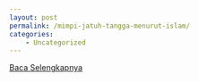 ```yaml
---
layout: post
permalink: /mimpi-jatuh-tangga-menurut-islam/
categories:
    - Uncategorized
---
```


[Baca Selengkapnya](/03)
